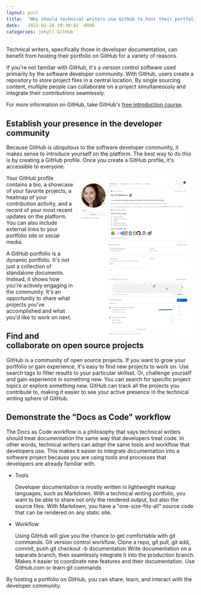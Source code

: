 ```yaml
---
layout: post
title:  "Why should technical writers use GitHub to host their portfolio?"
date:   2021-02-26 19:30:42 -0800
categories: jekyll GitHub
---
```


<!-- # Why should technical writers use GitHub to host their portfolio? -->

Technical writers, specifically those in developer documentation, can benefit from hosting their portfolio on GitHub for a variety of reasons. 

If you're not familiar with GitHub, it's a version control software used primarily by the software developer community. With GitHub, users create a repository to store project files in a central location. By single sourcing content, multiple people can collaborate on a project simultaneously and integrate their contributions seamlessly. 

<!-- which, when developming a new software with many features, github is invaluable -->

For more information on GitHub, take GitHub's [free introduction course](https://lab.github.com/githubtraining/introduction-to-github).

## Establish your presence in the developer community

Because GitHub is ubiquitous to the software developer community, it makes sense to introduce yourself on the platform. The best way to do this is by creating a GitHub profile. Once you create a GitHub profile, it's accessible to everyone. 

<img align="right" style="padding: 10px" src="https://raw.githubusercontent.com/rbec276/rbec276.github.io/master/assets/GitHub_assets/profile_full.png" alt="New Repository" width="300">

Your GitHub profile contains a bio, a showcase of your favorite projects, a heatmap of your contribution activity, and a record of your most recent updates on the platform. You can also include external links to your portfolio site or social media. 

A GitHub portfolio is a dynamic portfolio. It's not just a collection of standalone documents. Instead, it shows how you're actively engaging in the community. It's an opportunity to share what projects you've accomplished and what you'd like to work on next.

<!-- increase your visibility, extend your reach -->

## Find and collaborate on open source projects
GitHub is a community of open source projects. If you want to grow your portfolio or gain experience, it's easy to find new projects to work on. Use search tags to filter results to your particular skillset. Or, challenge yourself and gain experience in something new. You can search for specific project topics or explore something new. GitHub can track all the projects you contribute to, making it easier to see your active presence in the technical writing sphere of GitHub.

## Demonstrate the "Docs as Code" workflow
The Docs as Code workflow is a philosophy that says technical writers should treat documentation the same way that developers treat code. In other words, technical writers can adopt the same tools and workflow that developers use. This makes it easier to integrate documentation into a software project because you are using tools and processes that developers are already familiar with.

- Tools

    Developer documentation is mostly written in lightweight markup languages, such as Markdown. With a technical writing portfolio, you want to be able to share not only the rendered output, but also the source files. With Markdown, you have a "one-size-fits-all" source code that can be rendered on any static site. 

- Workflow 

    Using GitHub will give you the chance to get comfortable with git commands.
    Git version control workflow. Clone a repo, git pull, git add, commit, push
    git checkout -b documentation
    Write documentation on a separate branch, then seamlessly integrate it into the production branch. Makes it easier to coordinate new features and their documentation.
    Use GitHub.com or learn git commands

By hosting a portfolio on GitHub, you can share, learn, and interact with the developer community. 